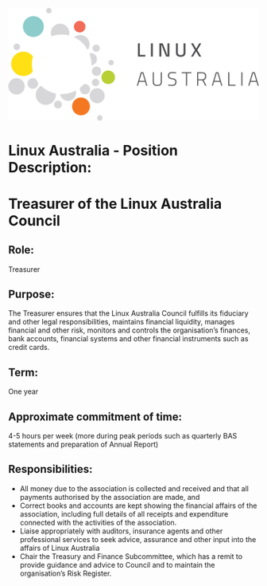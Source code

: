 ![Linux Australia](images/Linux-Logo-primary.png)

# Linux Australia - Position Description:
# Treasurer of the Linux Australia Council

## Role:
Treasurer

## Purpose:
The Treasurer ensures that the Linux Australia Council fulfills its fiduciary and other legal
responsibilities, maintains financial liquidity, manages financial and other risk, monitors and
controls the organisation’s finances, bank accounts, financial systems and other financial
instruments such as credit cards.

## Term:
One year

## Approximate commitment of time:
4-5 hours per week (more during peak periods such as quarterly BAS statements and preparation of Annual Report)
## Responsibilities:
* All money due to the association is collected and received and that all payments authorised by the
association are made, and
* Correct books and accounts are kept showing the financial affairs of the association, including full
details of all receipts and expenditure connected with the activities of the association.
* Liaise appropriately with auditors, insurance agents and other professional services to seek advice,
assurance and other input into the affairs of Linux Australia
* Chair the Treasury and Finance Subcommittee, which has a remit to provide guidance and advice to Council
and to maintain the organisation’s Risk Register.

